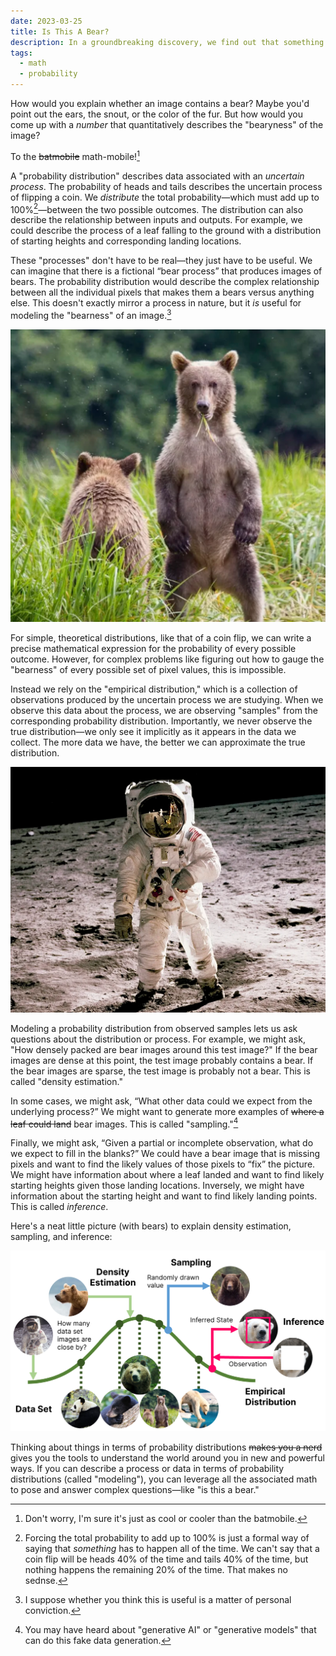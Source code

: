 ```yaml
---
date: 2023-03-25
title: Is This A Bear?
description: In a groundbreaking discovery, we find out that something has to happen all the time, and nothing can't happen any of the time. We make up new words, like "empirical," "inference," and "bear."
tags:
  - math
  - probability
---
```


How would you explain whether an image contains a bear?
Maybe you'd point out the ears, the snout, or the color of the fur.
But how would you come up with a *number* that quantitatively
describes the "bearyness" of the image?

To the ~~batmobile~~ math-mobile![^1]

A "probability distribution" describes data associated with an *uncertain process*.
The probability of heads and tails describes the uncertain process of flipping a coin.
We *distribute* the total probability&mdash;which must add up to 100%[^2]&mdash;between the two possible outcomes.
The distribution can also describe the relationship between inputs and outputs.
For example,
we could describe the process of a leaf falling to the ground
with a distribution of starting heights and corresponding landing locations.

These "processes" don't have to be real&mdash;they just have to be useful.
We can imagine that there is a fictional “bear process”
that produces images of bears.
The probability distribution would describe
the complex relationship between all the individual pixels
that makes them a bears versus anything else.
This doesn't exactly mirror a process in nature,
but it *is* useful for modeling the "bearness" of an image.[^3]

![A sample from a fictional "bear" process. The probability distribution would assign a high value to this image, because, well, it's a bear.](bear.png)

For simple, theoretical distributions, like that of a coin flip,
we can write a precise mathematical expression for the probability of every possible outcome.
However, for complex problems like figuring out how to gauge the "bearness" of
every possible set of pixel values, this is impossible.

Instead we rely on the "empirical distribution,"
which is a collection of observations produced
by the uncertain process we are studying.
When we observe this data about the process,
we are observing "samples" from the corresponding probability distribution.
Importantly, we never observe the true distribution&mdash;we only see it
implicitly as it appears in the data we collect.
The more data we have, the better we can approximate the true distribution.

![A bear probability distribution would tag this image with a low value because it's a moon guy, not a bear.](moon_guy.png)

Modeling a probability distribution from observed samples lets us ask questions about the distribution or process.
For example, we might ask, "How densely packed are bear images around this test image?"
If the bear images are dense at this point, the test image probably contains a bear.
If the bear images are sparse, the test image is probably not a bear. This is called "density estimation."

In some cases, we might ask, “What other data could we expect from the underlying process?” We might want to generate more examples of ~~where a leaf could land~~ bear images. This is called "sampling."[^4]

Finally, we might ask, “Given a partial or incomplete observation, what do we expect to fill in the blanks?”
We could have a bear image that is missing pixels and want to find the likely values of those pixels to “fix” the picture.
We might have information about where a leaf landed and want to find likely starting heights given those landing locations.
Inversely, we might have information about the starting height and want to find likely landing points. This is called *inference*.

Here's a neat little picture (with bears) to explain density estimation, sampling, and inference:

![](distribution.png)

Thinking about things in terms of probability distributions ~~makes you a nerd~~ gives you the tools
to understand the world around you in new and powerful ways.
If you can describe a process or data in terms of probability distributions (called "modeling"),
you can leverage all the associated math to pose and answer complex questions&mdash;like "is this a bear."

[^1]: Don't worry, I'm sure it's just as cool or cooler than the batmobile.

[^2]: Forcing the total probability to add up to 100% is just a formal way of saying that *something* has to happen all of the time. We can't say that a coin flip will be heads 40% of the time and tails 40% of the time, but nothing happens the remaining 20% of the time. That makes no sednse.

[^3]: I suppose whether you think this is useful is a matter of personal conviction.

[^4]: You may have heard about "generative AI" or "generative models" that can do this fake data generation.
